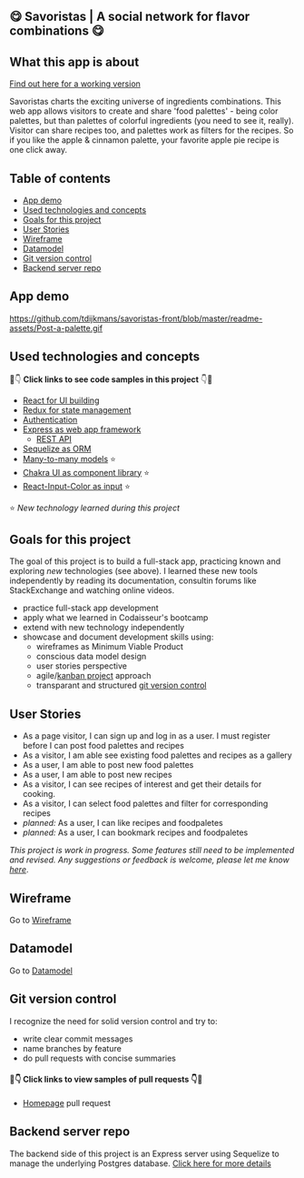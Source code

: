 ## 😋 Savoristas | A social network for flavor combinations 😋

## What this app is about

[Find out here for a working version](https://flamboyant-knuth-1ca76b.netlify.app/)

Savoristas charts the exciting universe of ingredients combinations. This web app allows visitors to create and share 'food palettes' - being color palettes, but than palettes of colorful ingredients (you need to see it, really). Visitor can share recipes too, and palettes work as filters for the recipes. So if you like the apple & cinnamon palette, your favorite apple pie recipe is one click away.

## Table of contents

- [App demo](#App-demo)
- [Used technologies and concepts](#used-technologies-and-concepts)
- [Goals for this project](#goals-for-this-project)
- [User Stories](#user-stories)
- [Wireframe](#wireframe)
- [Datamodel](#datamodel)
- [Git version control](#git-version-control)
- [Backend server repo](#backend-server-repo)

## App demo

https://github.com/tdijkmans/savoristas-front/blob/master/readme-assets/Post-a-palette.gif

## Used technologies and concepts

👀👇 **Click links to see code samples in this project** 👇👀

- [React for UI building](https://github.com/tdijkmans/savoristas-front/blob/master/src/App.js)
- [Redux for state management](https://github.com/tdijkmans/savoristas-front/tree/master/src/store)
- [Authentication](https://github.com/tdijkmans/savoristas-front/tree/master/src/store)
- [Express as web app framework](https://github.com/tdijkmans/savoristas-back/blob/master/index.js)
  - [REST API](https://github.com/tdijkmans/savoristas-back/blob/master/routers/recipes.js)
- [Sequelize as ORM](https://github.com/tdijkmans/savoristas-back/blob/master/index.js)
- [Many-to-many models](https://github.com/tdijkmans/savoristas-back/tree/master/models) ⭐
- [Chakra UI as component library](https://github.com/tdijkmans/savoristas-front/blob/master/src/components/Navigation/Drawermenu.js) ⭐
- [React-Input-Color as input](https://github.com/tdijkmans/savoristas-front/blob/master/src/components/CreatePaletteForm/index.js) ⭐

⭐ _New technology learned during this project_

## Goals for this project

The goal of this project is to build a full-stack app, practicing known and exploring _new_ technologies (see above). I learned these new tools independently by reading its documentation, consultin forums like StackExchange and watching online videos.

- practice full-stack app development
- apply what we learned in Codaisseur's bootcamp
- extend with new technology independently
- showcase and document development skills using:
  - wireframes as Minimum Viable Product
  - conscious data model design
  - user stories perspective
  - agile/[kanban project](https://github.com/users/tdijkmans/projects/1) approach
  - transparant and structured [git version control](#git-version-control)

## User Stories

- As a page visitor, I can sign up and log in as a user. I must register before I can post food palettes and recipes
- As a visitor, I am able see existing food palettes and recipes as a gallery
- As a user, I am able to post new food palettes
- As a user, I am able to post new recipes
- As a visitor, I can see recipes of interest and get their details for cooking.
- As a visitor, I can select food palettes and filter for corresponding recipes
- _planned:_ As a user, I can like recipes and foodpaletes
- _planned:_ As a user, I can bookmark recipes and foodpaletes

_This project is work in progress. Some features still need to be implemented and revised. Any suggestions or feedback is welcome, please let me know [here](https://www.linkedin.com/in/tdijkmans/)_.

## Wireframe

Go to [Wireframe](Wireframe.svg)

## Datamodel

Go to [Datamodel](Datamodel.svg)

## Git version control

I recognize the need for solid version control and try to:

- write clear commit messages
- name branches by feature
- do pull requests with concise summaries

#### 👀👇 Click links to view samples of pull requests 👇👀

- [Homepage](https://github.com/tdijkmans/savoristas-front/pull/4) pull request

## Backend server repo

The backend side of this project is an Express server using Sequelize to manage the underlying Postgres database. [Click here for more details](https://github.com/tdijkmans/savoristas-back)
